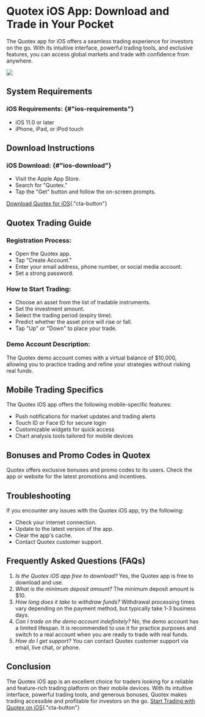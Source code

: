 # Quotex iOS App: Download and Trade in Your Pocket

The Quotex app for iOS offers a seamless trading experience for
investors on the go. With its intuitive interface, powerful trading
tools, and exclusive features, you can access global markets and trade
with confidence from anywhere.

[![](https://static.quotex.io/files/10_en/300_250.jpg)](https://traff.sbs/brokerqxlid)

## System Requirements

### iOS Requirements: {#"ios-requirements"}

-   iOS 11.0 or later
-   iPhone, iPad, or iPod touch

## Download Instructions

### iOS Download: {#"ios-download"}

-   Visit the Apple App Store.
-   Search for "Quotex."
-   Tap the "Get" button and follow the on-screen prompts.

[Download Quotex for
iOS](\%22https://traff.sbs/quotexonelink\%22){."cta-button"}

## Quotex Trading Guide

### Registration Process:

-   Open the Quotex app.
-   Tap "Create Account."
-   Enter your email address, phone number, or social media account.
-   Set a strong password.

### How to Start Trading:

-   Choose an asset from the list of tradable instruments.
-   Set the investment amount.
-   Select the trading period (expiry time).
-   Predict whether the asset price will rise or fall.
-   Tap "Up" or "Down" to place your trade.

### Demo Account Description:

The Quotex demo account comes with a virtual balance of \$10,000,
allowing you to practice trading and refine your strategies without
risking real funds.

## Mobile Trading Specifics

The Quotex iOS app offers the following mobile-specific features:

-   Push notifications for market updates and trading alerts
-   Touch ID or Face ID for secure login
-   Customizable widgets for quick access
-   Chart analysis tools tailored for mobile devices

## Bonuses and Promo Codes in Quotex

Quotex offers exclusive bonuses and promo codes to its users. Check the
app or website for the latest promotions and incentives.

## Troubleshooting

If you encounter any issues with the Quotex iOS app, try the following:

-   Check your internet connection.
-   Update to the latest version of the app.
-   Clear the app\'s cache.
-   Contact Quotex customer support.

## Frequently Asked Questions (FAQs)

1.  *Is the Quotex iOS app free to download?* Yes, the Quotex app is
    free to download and use.
2.  *What is the minimum deposit amount?* The minimum deposit amount is
    \$10.
3.  *How long does it take to withdraw funds?* Withdrawal processing
    times vary depending on the payment method, but typically take 1-3
    business days.
4.  *Can I trade on the demo account indefinitely?* No, the demo account
    has a limited lifespan. It is recommended to use it for practice
    purposes and switch to a real account when you are ready to trade
    with real funds.
5.  *How do I get support?* You can contact Quotex customer support via
    email, live chat, or phone.

## Conclusion

The Quotex iOS app is an excellent choice for traders looking for a
reliable and feature-rich trading platform on their mobile devices. With
its intuitive interface, powerful trading tools, and generous bonuses,
Quotex makes trading accessible and profitable for investors on the go.
[Start Trading with Quotex on
iOS](\%22https://traff.sbs/quotexonelink\%22){."cta-button"}

